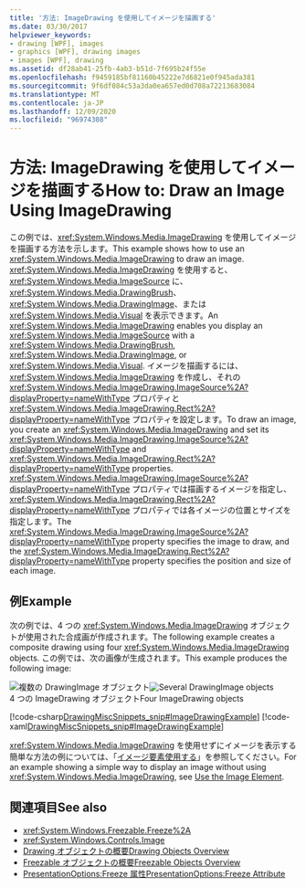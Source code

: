 ```yaml
---
title: '方法: ImageDrawing を使用してイメージを描画する'
ms.date: 03/30/2017
helpviewer_keywords:
- drawing [WPF], images
- graphics [WPF], drawing images
- images [WPF], drawing
ms.assetid: df28ab41-25fb-4ab3-b51d-7f695b24f55e
ms.openlocfilehash: f9459185bf81160b45222e7d6821e0f945ada381
ms.sourcegitcommit: 9f6df084c53a3da0ea657ed0d708a72213683084
ms.translationtype: MT
ms.contentlocale: ja-JP
ms.lasthandoff: 12/09/2020
ms.locfileid: "96974308"
---
```

# <a name="how-to-draw-an-image-using-imagedrawing"></a><span data-ttu-id="6f29c-102">方法: ImageDrawing を使用してイメージを描画する</span><span class="sxs-lookup"><span data-stu-id="6f29c-102">How to: Draw an Image Using ImageDrawing</span></span>
<span data-ttu-id="6f29c-103">この例では、<xref:System.Windows.Media.ImageDrawing> を使用してイメージを描画する方法を示します。</span><span class="sxs-lookup"><span data-stu-id="6f29c-103">This example shows how to use an <xref:System.Windows.Media.ImageDrawing> to draw an image.</span></span> <span data-ttu-id="6f29c-104"><xref:System.Windows.Media.ImageDrawing> を使用すると、<xref:System.Windows.Media.ImageSource> に、<xref:System.Windows.Media.DrawingBrush>、<xref:System.Windows.Media.DrawingImage>、または <xref:System.Windows.Media.Visual> を表示できます。</span><span class="sxs-lookup"><span data-stu-id="6f29c-104">An <xref:System.Windows.Media.ImageDrawing> enables you display an <xref:System.Windows.Media.ImageSource> with a <xref:System.Windows.Media.DrawingBrush>, <xref:System.Windows.Media.DrawingImage>, or <xref:System.Windows.Media.Visual>.</span></span> <span data-ttu-id="6f29c-105">イメージを描画するには、<xref:System.Windows.Media.ImageDrawing> を作成し、それの <xref:System.Windows.Media.ImageDrawing.ImageSource%2A?displayProperty=nameWithType> プロパティと <xref:System.Windows.Media.ImageDrawing.Rect%2A?displayProperty=nameWithType> プロパティを設定します。</span><span class="sxs-lookup"><span data-stu-id="6f29c-105">To draw an image, you create an <xref:System.Windows.Media.ImageDrawing> and set its <xref:System.Windows.Media.ImageDrawing.ImageSource%2A?displayProperty=nameWithType> and <xref:System.Windows.Media.ImageDrawing.Rect%2A?displayProperty=nameWithType> properties.</span></span> <span data-ttu-id="6f29c-106"><xref:System.Windows.Media.ImageDrawing.ImageSource%2A?displayProperty=nameWithType> プロパティでは描画するイメージを指定し、<xref:System.Windows.Media.ImageDrawing.Rect%2A?displayProperty=nameWithType> プロパティでは各イメージの位置とサイズを指定します。</span><span class="sxs-lookup"><span data-stu-id="6f29c-106">The <xref:System.Windows.Media.ImageDrawing.ImageSource%2A?displayProperty=nameWithType> property specifies the image to draw, and the <xref:System.Windows.Media.ImageDrawing.Rect%2A?displayProperty=nameWithType> property specifies the position and size of each image.</span></span>  
  
## <a name="example"></a><span data-ttu-id="6f29c-107">例</span><span class="sxs-lookup"><span data-stu-id="6f29c-107">Example</span></span>  
 <span data-ttu-id="6f29c-108">次の例では、4 つの <xref:System.Windows.Media.ImageDrawing> オブジェクトが使用された合成画が作成されます。</span><span class="sxs-lookup"><span data-stu-id="6f29c-108">The following example creates a composite drawing using four <xref:System.Windows.Media.ImageDrawing> objects.</span></span> <span data-ttu-id="6f29c-109">この例では、次の画像が生成されます。</span><span class="sxs-lookup"><span data-stu-id="6f29c-109">This example produces the following image:</span></span>  
  
 <span data-ttu-id="6f29c-110">![複数の DrawingImage オブジェクト](./media/graphicsmm-imagedrawingexample.jpg "graphicsmm_ImageDrawingExample")</span><span class="sxs-lookup"><span data-stu-id="6f29c-110">![Several DrawingImage objects](./media/graphicsmm-imagedrawingexample.jpg "graphicsmm_ImageDrawingExample")</span></span>  
<span data-ttu-id="6f29c-111">4 つの ImageDrawing オブジェクト</span><span class="sxs-lookup"><span data-stu-id="6f29c-111">Four ImageDrawing objects</span></span>  
  
 [!code-csharp[DrawingMiscSnippets_snip#ImageDrawingExample](~/samples/snippets/csharp/VS_Snippets_Wpf/DrawingMiscSnippets_snip/CSharp/ImageDrawingExample.cs#imagedrawingexample)]
 [!code-xaml[DrawingMiscSnippets_snip#ImageDrawingExample](~/samples/snippets/xaml/VS_Snippets_Wpf/DrawingMiscSnippets_snip/XAML/ImageDrawingExample.xaml#imagedrawingexample)]  
  
 <span data-ttu-id="6f29c-112"><xref:System.Windows.Media.ImageDrawing> を使用せずにイメージを表示する簡単な方法の例については、「[イメージ要素使用する](../controls/how-to-use-the-image-element.md)」を参照してください。</span><span class="sxs-lookup"><span data-stu-id="6f29c-112">For an example showing a simple way to display an image without using <xref:System.Windows.Media.ImageDrawing>, see [Use the Image Element](../controls/how-to-use-the-image-element.md).</span></span>  
  
## <a name="see-also"></a><span data-ttu-id="6f29c-113">関連項目</span><span class="sxs-lookup"><span data-stu-id="6f29c-113">See also</span></span>

- <xref:System.Windows.Freezable.Freeze%2A>
- <xref:System.Windows.Controls.Image>
- [<span data-ttu-id="6f29c-114">Drawing オブジェクトの概要</span><span class="sxs-lookup"><span data-stu-id="6f29c-114">Drawing Objects Overview</span></span>](drawing-objects-overview.md)
- [<span data-ttu-id="6f29c-115">Freezable オブジェクトの概要</span><span class="sxs-lookup"><span data-stu-id="6f29c-115">Freezable Objects Overview</span></span>](../advanced/freezable-objects-overview.md)
- [<span data-ttu-id="6f29c-116">PresentationOptions:Freeze 属性</span><span class="sxs-lookup"><span data-stu-id="6f29c-116">PresentationOptions:Freeze Attribute</span></span>](../advanced/presentationoptions-freeze-attribute.md)
